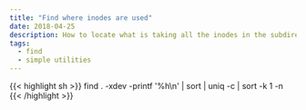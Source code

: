 ```yaml
---
title: "Find where inodes are used"
date: 2018-04-25
description: How to locate what is taking all the inodes in the subdirectory of a given device
tags:
  - find
  - simple utilities
---
```


{{< highlight sh >}}
find . -xdev -printf '%h\n' | sort | uniq -c | sort -k 1 -n
{{< /highlight >}}
